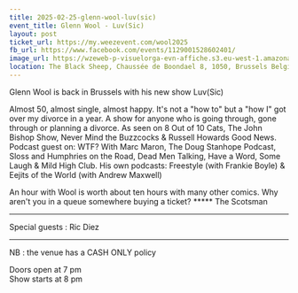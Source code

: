 ```yaml
---
title: 2025-02-25-glenn-wool-luv(sic)
event_title: Glenn Wool - Luv(Sic)
layout: post
ticket_url: https://my.weezevent.com/wool2025
fb_url: https://www.facebook.com/events/1129001528602401/
image_url: https://wzeweb-p-visuelorga-evn-affiche.s3.eu-west-1.amazonaws.com/affiche_1259525.png
location: The Black Sheep, Chaussée de Boondael 8, 1050, Brussels Belgium
---
```


Glenn Wool is back in Brussels with his new show Luv(Sic)

Almost 50, almost single, almost happy. It's not a "how to" but a "how I" got over my divorce in a year. A show for anyone who is going through, gone through or planning a divorce. As seen on 8 Out of 10 Cats, The John Bishop Show, Never Mind the Buzzcocks & Russell Howards Good News. Podcast guest on: WTF? With Marc Maron, The Doug Stanhope Podcast, Sloss and Humphries on the Road, Dead Men Talking, Have a Word, Some Laugh & Mild High Club. His own podcasts: Freestyle (with Frankie Boyle) & Eejits of the World (with Andrew Maxwell) 

An hour with Wool is worth about ten hours with many other comics. Why aren't you in a queue somewhere buying a ticket? ***** The Scotsman 

<hr />

Special guests : Ric Diez

<hr />

NB : the venue has a CASH ONLY policy

Doors open at 7 pm  
Show starts at 8 pm
